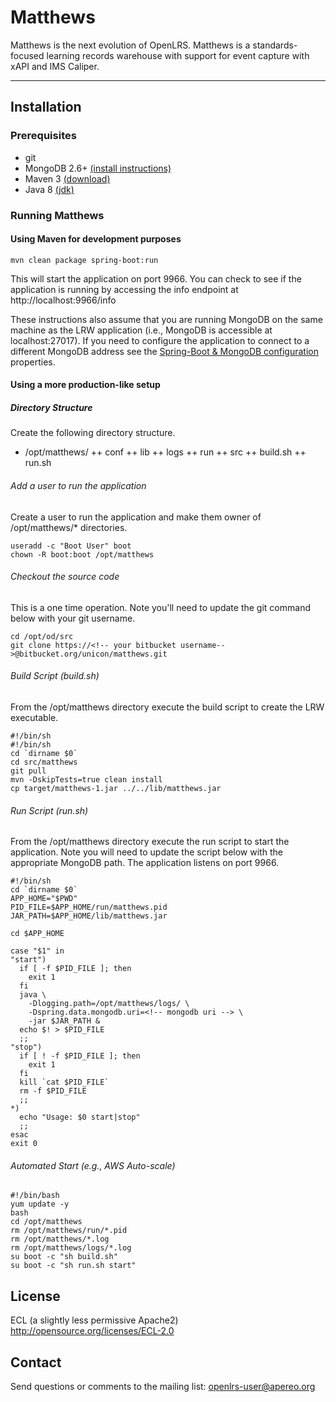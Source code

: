 Matthews
============================
Matthews is the next evolution of OpenLRS. Matthews is a standards-focused learning records warehouse with support for event capture with xAPI and IMS Caliper.

*************************************************************************************

## Installation
### Prerequisites
* git
* MongoDB 2.6+ [(install instructions)](https://docs.mongodb.com/manual/installation/)
* Maven 3 [(download)](https://maven.apache.org/download.cgi)
* Java 8 [(jdk)](http://openjdk.java.net/)
### Running Matthews
#### Using Maven for development purposes
~~~~
mvn clean package spring-boot:run
~~~~

This will start the application on port 9966. You can check to see if the application is running by accessing the info endpoint at http://localhost:9966/info

These instructions also assume that you are running MongoDB on the same machine as the LRW application (i.e., MongoDB is accessible at localhost:27017). If you need to configure the application to connect to a different MongoDB address see the [Spring-Boot & MongoDB configuration](http://docs.spring.io/spring-boot/docs/current/reference/html/common-application-properties.html) properties.

#### Using a more production-like setup
##### Directory Structure
Create the following directory structure.
* /opt/matthews/
++ conf
++ lib
++ logs
++ run
++ src
++ build.sh
++ run.sh

###### Add a user to run the application
Create a user to run the application and make them owner of /opt/matthews/* directories.
~~~~
useradd -c "Boot User" boot
chown -R boot:boot /opt/matthews
~~~~
###### Checkout the source code
This is a one time operation. Note you'll need to update the git command below with your git username. 
~~~~
cd /opt/od/src
git clone https://<!-- your bitbucket username-->@bitbucket.org/unicon/matthews.git
~~~~
###### Build Script (build.sh)
From the /opt/matthews directory execute the build script to create the LRW executable.
~~~~
#!/bin/sh
#!/bin/sh
cd `dirname $0`
cd src/matthews
git pull
mvn -DskipTests=true clean install
cp target/matthews-1.jar ../../lib/matthews.jar
~~~~
###### Run Script (run.sh)
From the /opt/matthews directory execute the run script to start the application. Note you will need to update the script below with the appropriate MongoDB path. The application listens on port 9966.
~~~~
#!/bin/sh
cd `dirname $0`
APP_HOME="$PWD"
PID_FILE=$APP_HOME/run/matthews.pid
JAR_PATH=$APP_HOME/lib/matthews.jar

cd $APP_HOME

case "$1" in
"start")
  if [ -f $PID_FILE ]; then
    exit 1
  fi
  java \
    -Dlogging.path=/opt/matthews/logs/ \
    -Dspring.data.mongodb.uri=<!-- mongodb uri --> \
    -jar $JAR_PATH &
  echo $! > $PID_FILE
  ;;
"stop")
  if [ ! -f $PID_FILE ]; then
    exit 1
  fi
  kill `cat $PID_FILE`
  rm -f $PID_FILE
  ;;
*)
  echo "Usage: $0 start|stop"
  ;;
esac
exit 0
~~~~
###### Automated Start (e.g., AWS Auto-scale)
~~~~
#!/bin/bash
yum update -y
bash
cd /opt/matthews
rm /opt/matthews/run/*.pid
rm /opt/matthews/*.log
rm /opt/matthews/logs/*.log
su boot -c "sh build.sh"
su boot -c "sh run.sh start"
~~~~

License
-------
ECL (a slightly less permissive Apache2)
http://opensource.org/licenses/ECL-2.0

Contact
-------
Send questions or comments to the mailing list: openlrs-user@apereo.org

